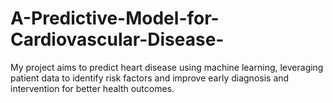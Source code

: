 # A-Predictive-Model-for-Cardiovascular-Disease-
My project aims to predict heart disease using machine learning, leveraging patient data to identify risk factors and improve early diagnosis and intervention for better health outcomes.
